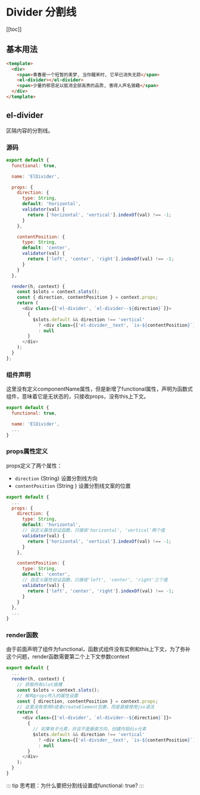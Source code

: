 # Divider 分割线

[[toc]]

## 基本用法
```html
<template>
  <div>
    <span>青春是一个短暂的美梦, 当你醒来时, 它早已消失无踪</span>
    <el-divider></el-divider>
    <span>少量的邪恶足以抵消全部高贵的品质, 害得人声名狼藉</span>
  </div>
</template>
```

## el-divider
区隔内容的分割线。

### 源码
```js
export default {
  functional: true,

  name: 'ElDivider',

  props: {
    direction: {
      type: String,
      default: 'horizontal',
      validator(val) {
        return ['horizontal', 'vertical'].indexOf(val) !== -1;
      }
    },

    contentPosition: {
      type: String,
      default: 'center',
      validator(val) {
        return ['left', 'center', 'right'].indexOf(val) !== -1;
      }
    }
  },

  render(h, context) {
    const $slots = context.slots();
    const { direction, contentPosition } = context.props;
    return (
      <div class={['el-divider', `el-divider--${direction}`]}>
        {
          $slots.default && direction !== 'vertical'
            ? <div class={['el-divider__text', `is-${contentPosition}`]}>{$slots.default}</div>
            : null
        }
      </div>
    );
  }
};
```

### 组件声明
这里没有定义componentName属性，但是新增了functional属性，声明为函数式组件，意味着它是无状态的，只接收props，没有this上下文。
```js
export default {
  functional: true,

  name: 'ElDivider',
  ...
}
```

### props属性定义
props定义了两个属性：
- `direction` {String} 设置分割线方向
- `contentPosition` {String } 设置分割线文案的位置
```js
export default {
  ...
  props: {
    direction: {
      type: String,
      default: 'horizontal',
      // 自定义属性验证函数，只接收'horizontal', 'vertical'两个值
      validator(val) {
        return ['horizontal', 'vertical'].indexOf(val) !== -1;
      }
    },

    contentPosition: {
      type: String,
      default: 'center',
      // 自定义属性验证函数，只接收'left', 'center', 'right'三个值
      validator(val) {
        return ['left', 'center', 'right'].indexOf(val) !== -1;
      }
    }
  },
  ...
}
```


### render函数
由于前面声明了组件为functional，函数式组件没有实例和this上下文，为了弥补这个问题，render函数需要第二个上下文参数context
```js
export default {
  ...
  render(h, context) {
    // 获取所有slot插槽
    const $slots = context.slots();
    // 解构props传入的属性设置
    const { direction, contentPosition } = context.props;
    // 这里没有使用h或者createElement包裹，而是直接使用jsx语法
    return (
      <div class={['el-divider', `el-divider--${direction}`]}>
        {
          // 如果有子元素，并且不是垂直方向，创建内层div元素
          $slots.default && direction !== 'vertical'
            ? <div class={['el-divider__text', `is-${contentPosition}`]}>{$slots.default}</div>
            : null
        }
      </div>
    );
  }
}
```

::: tip
思考题：为什么要把分割线设置成functional: true?
:::
